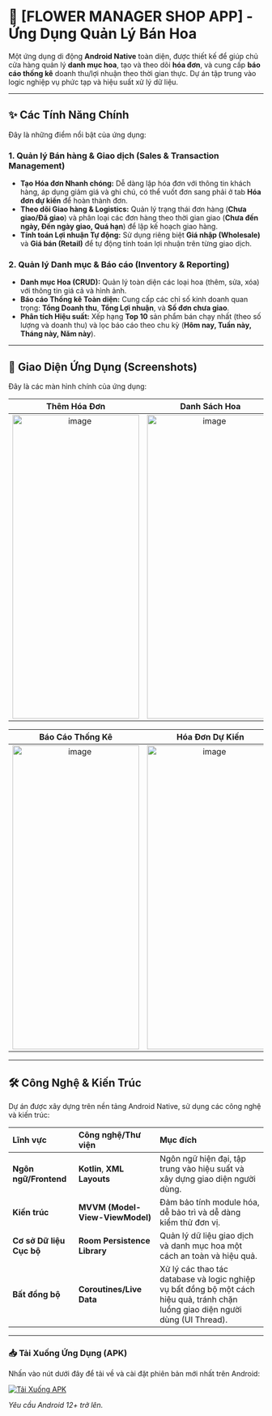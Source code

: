# 🌸 [FLOWER MANAGER SHOP APP] - Ứng Dụng Quản Lý Bán Hoa

Một ứng dụng di động **Android Native** toàn diện, được thiết kế để giúp chủ cửa hàng quản lý **danh mục hoa**, tạo và theo dõi **hóa đơn**, và cung cấp **báo cáo thống kê** doanh thu/lợi nhuận theo thời gian thực. Dự án tập trung vào logic nghiệp vụ phức tạp và hiệu suất xử lý dữ liệu.

---

## ✨ Các Tính Năng Chính

Đây là những điểm nổi bật của ứng dụng:

### 1. Quản lý Bán hàng & Giao dịch (Sales & Transaction Management)

* **Tạo Hóa đơn Nhanh chóng:** Dễ dàng lập hóa đơn với thông tin khách hàng, áp dụng giảm giá và ghi chú, có thể vuốt đơn sang phải ở tab **Hóa đơn dự kiến** để hoàn thành đơn.
* **Theo dõi Giao hàng & Logistics:** Quản lý trạng thái đơn hàng (**Chưa giao/Đã giao**) và phân loại các đơn hàng theo thời gian giao (**Chưa đến ngày, Đến ngày giao, Quá hạn**) để lập kế hoạch giao hàng.
* **Tính toán Lợi nhuận Tự động:** Sử dụng riêng biệt **Giá nhập (Wholesale)** và **Giá bán (Retail)** để tự động tính toán lợi nhuận trên từng giao dịch.

### 2. Quản lý Danh mục & Báo cáo (Inventory & Reporting)

* **Danh mục Hoa (CRUD):** Quản lý toàn diện các loại hoa (thêm, sửa, xóa) với thông tin giá cả và hình ảnh.
* **Báo cáo Thống kê Toàn diện:** Cung cấp các chỉ số kinh doanh quan trọng: **Tổng Doanh thu**, **Tổng Lợi nhuận**, và **Số đơn chưa giao**.
* **Phân tích Hiệu suất:** Xếp hạng **Top 10** sản phẩm bán chạy nhất (theo số lượng và doanh thu) và lọc báo cáo theo chu kỳ (**Hôm nay, Tuần này, Tháng này, Năm này**).

---

## 📸 Giao Diện Ứng Dụng (Screenshots)

Đây là các màn hình chính của ứng dụng:

| Thêm Hóa Đơn | Danh Sách Hoa | Lịch Sử Hóa Đơn |
| :---: | :---: | :---: |
| <img width="250" height="600" alt="image" src="https://github.com/user-attachments/assets/65029831-38e4-4b49-b92c-ac65915e20ce" />  | <img width="250" height="600" alt="image" src="https://github.com/user-attachments/assets/4c589e01-dd58-4ae7-ba89-c9634187eaef" />  |  <img width="250" height="600" alt="image" src="https://github.com/user-attachments/assets/737e9604-b0c8-4a53-80ea-a91830016279" />  |

| Báo Cáo Thống Kê | Hóa Đơn Dự Kiến | Thêm Hoa |
| :---: | :---: | :---: |
| <img width="250" height="600" alt="image" src="https://github.com/user-attachments/assets/63e80cf0-eeb5-4849-bb21-cfb675333e25" />  |  <img width="250" height="600" alt="image" src="https://github.com/user-attachments/assets/e69ce0df-9867-4b2e-8e82-a6879c8f8e62" />  | <img width="250" height="600" alt="image" src="https://github.com/user-attachments/assets/7a75a678-48ae-45e3-be56-0c4d38c1292d" />  |


---

## 🛠️ Công Nghệ & Kiến Trúc

Dự án được xây dựng trên nền tảng Android Native, sử dụng các công nghệ và kiến trúc:

| Lĩnh vực | Công nghệ/Thư viện | Mục đích |
| :--- | :--- | :--- |
| **Ngôn ngữ/Frontend** | **Kotlin**, **XML Layouts** | Ngôn ngữ hiện đại, tập trung vào hiệu suất và xây dựng giao diện người dùng. |
| **Kiến trúc** | **MVVM (Model-View-ViewModel)** | Đảm bảo tính module hóa, dễ bảo trì và dễ dàng kiểm thử đơn vị. |
| **Cơ sở Dữ liệu Cục bộ** | **Room Persistence Library** | Quản lý dữ liệu giao dịch và danh mục hoa một cách an toàn và hiệu quả. |
| **Bất đồng bộ** | **Coroutines/Live Data** | Xử lý các thao tác database và logic nghiệp vụ bất đồng bộ một cách hiệu quả, tránh chặn luồng giao diện người dùng (UI Thread).

---

### 📥 Tải Xuống Ứng Dụng (APK)

Nhấn vào nút dưới đây để tải về và cài đặt phiên bản mới nhất trên Android:

[![Tải Xuống APK](https://img.shields.io/badge/Tải%20Xuống%20APK-D2122D?style=for-the-badge&logo=android&logoColor=white)](https://drive.google.com/file/d/1esezDbnCmWWMzjJZQOP0a7_XyXhCsd6d/view?usp=sharing)

*Yêu cầu Android 12+ trở lên.*

